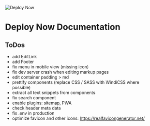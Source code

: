 ![Deploy Now](https://github.com/hunsalz/documentation/actions/workflows/ionos-space.yml/badge.svg?branch=content-first)

# Deploy Now Documentation

## ToDos

* add EditLink
* add Footer
* fix menu in mobile view (missing icon)
* fix dev server crash when editing markup pages
* edit container padding > md
* prettify components (replace CSS / SASS with WindiCSS where possible)
* extract all text snippets from components
* fix search component
* enable plugins: sitemap, PWA
* check header meta data
* fix .env in production
* optimize favicon and other icons: https://realfavicongenerator.net/
